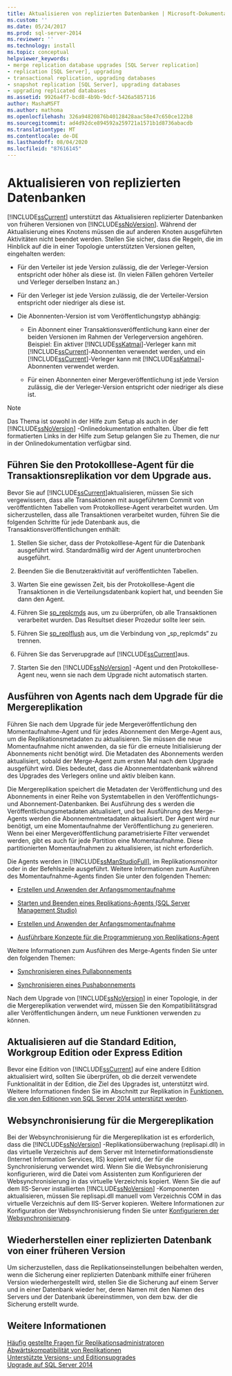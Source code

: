 ```yaml
---
title: Aktualisieren von replizierten Datenbanken | Microsoft-Dokumentation
ms.custom: ''
ms.date: 05/24/2017
ms.prod: sql-server-2014
ms.reviewer: ''
ms.technology: install
ms.topic: conceptual
helpviewer_keywords:
- merge replication database upgrades [SQL Server replication]
- replication [SQL Server], upgrading
- transactional replication, upgrading databases
- snapshot replication [SQL Server], upgrading databases
- upgrading replicated databases
ms.assetid: 9926a4f7-bcd8-4b9b-9dcf-5426a5857116
author: MashaMSFT
ms.author: mathoma
ms.openlocfilehash: 326a94820876b40128428aac58e47c650ce122b8
ms.sourcegitcommit: ad4d92dce894592a259721a1571b1d8736abacdb
ms.translationtype: MT
ms.contentlocale: de-DE
ms.lasthandoff: 08/04/2020
ms.locfileid: "87616145"
---
```

# <a name="upgrade-replicated-databases"></a>Aktualisieren von replizierten Datenbanken
  [!INCLUDE[ssCurrent](../../includes/sscurrent-md.md)] unterstützt das Aktualisieren replizierter Datenbanken von früheren Versionen von [!INCLUDE[ssNoVersion](../../includes/ssnoversion-md.md)]. Während der Aktualisierung eines Knotens müssen die auf anderen Knoten ausgeführten Aktivitäten nicht beendet werden. Stellen Sie sicher, dass die Regeln, die im Hinblick auf die in einer Topologie unterstützten Versionen gelten, eingehalten werden:  
  
-   Für den Verteiler ist jede Version zulässig, die der Verleger-Version entspricht oder höher als diese ist. (In vielen Fällen gehören Verteiler und Verleger derselben Instanz an.)  
  
-   Für den Verleger ist jede Version zulässig, die der Verteiler-Version entspricht oder niedriger als diese ist.  
  
-   Die Abonnenten-Version ist vom Veröffentlichungstyp abhängig:  
  
    -   Ein Abonnent einer Transaktionsveröffentlichung kann einer der beiden Versionen im Rahmen der Verlegerversion angehören. Beispiel: Ein aktiver [!INCLUDE[ssKatmai](../../includes/sskatmai-md.md)]-Verleger kann mit [!INCLUDE[ssCurrent](../../includes/sscurrent-md.md)]-Abonnenten verwendet werden, und ein [!INCLUDE[ssCurrent](../../includes/sscurrent-md.md)]-Verleger kann mit [!INCLUDE[ssKatmai](../../includes/sskatmai-md.md)]-Abonnenten verwendet werden.  
  
    -   Für einen Abonnenten einer Mergeveröffentlichung ist jede Version zulässig, die der Verleger-Version entspricht oder niedriger als diese ist.  
  
> [!NOTE]  
>  Das Thema ist sowohl in der Hilfe zum Setup als auch in der [!INCLUDE[ssNoVersion](../../includes/ssnoversion-md.md)] -Onlinedokumentation enthalten. Über die fett formatierten Links in der Hilfe zum Setup gelangen Sie zu Themen, die nur in der Onlinedokumentation verfügbar sind.  
  
## <a name="run-the-log-reader-agent-for-transactional-replication-before-upgrade"></a>Führen Sie den Protokolllese-Agent für die Transaktionsreplikation vor dem Upgrade aus.  
 Bevor Sie auf [!INCLUDE[ssCurrent](../../includes/sscurrent-md.md)]aktualisieren, müssen Sie sich vergewissern, dass alle Transaktionen mit ausgeführtem Commit von veröffentlichten Tabellen vom Protokolllese-Agent verarbeitet wurden. Um sicherzustellen, dass alle Transaktionen verarbeitet wurden, führen Sie die folgenden Schritte für jede Datenbank aus, die Transaktionsveröffentlichungen enthält:  
  
1.  Stellen Sie sicher, dass der Protokolllese-Agent für die Datenbank ausgeführt wird. Standardmäßig wird der Agent ununterbrochen ausgeführt.  
  
2.  Beenden Sie die Benutzeraktivität auf veröffentlichten Tabellen.  
  
3.  Warten Sie eine gewissen Zeit, bis der Protokolllese-Agent die Transaktionen in die Verteilungsdatenbank kopiert hat, und beenden Sie dann den Agent.  
  
4.  Führen Sie [sp_replcmds](/sql/relational-databases/system-stored-procedures/sp-replcmds-transact-sql) aus, um zu überprüfen, ob alle Transaktionen verarbeitet wurden. Das Resultset dieser Prozedur sollte leer sein.  
  
5.  Führen Sie [sp_replflush](/sql/relational-databases/system-stored-procedures/sp-replflush-transact-sql) aus, um die Verbindung von „sp_replcmds“ zu trennen.  
  
6.  Führen Sie das Serverupgrade auf [!INCLUDE[ssCurrent](../../includes/sscurrent-md.md)]aus.  
  
7.  Starten Sie den [!INCLUDE[ssNoVersion](../../includes/ssnoversion-md.md)] -Agent und den Protokolllese-Agent neu, wenn sie nach dem Upgrade nicht automatisch starten.  
  
## <a name="run-agents-for-merge-replication-after-upgrade"></a>Ausführen von Agents nach dem Upgrade für die Mergereplikation  
 Führen Sie nach dem Upgrade für jede Mergeveröffentlichung den Momentaufnahme-Agent und für jedes Abonnement den Merge-Agent aus, um die Replikationsmetadaten zu aktualisieren. Sie müssen die neue Momentaufnahme nicht anwenden, da sie für die erneute Initialisierung der Abonnements nicht benötigt wird. Die Metadaten des Abonnements werden aktualisiert, sobald der Merge-Agent zum ersten Mal nach dem Upgrade ausgeführt wird. Dies bedeutet, dass die Abonnementdatenbank während des Upgrades des Verlegers online und aktiv bleiben kann.  
  
 Die Mergereplikation speichert die Metadaten der Veröffentlichung und des Abonnements in einer Reihe von Systemtabellen in den Veröffentlichungs- und Abonnement-Datenbanken. Bei Ausführung des s werden die Veröffentlichungsmetadaten aktualisiert, und bei Ausführung des Merge-Agents werden die Abonnementmetadaten aktualisiert. Der Agent wird nur benötigt, um eine Momentaufnahme der Veröffentlichung zu generieren. Wenn bei einer Mergeveröffentlichung parametrisierte Filter verwendet werden, gibt es auch für jede Partition eine Momentaufnahme. Diese partitionierten Momentaufnahmen zu aktualisieren, ist nicht erforderlich.  
  
 Die Agents werden in [!INCLUDE[ssManStudioFull](../../includes/ssmanstudiofull-md.md)], im Replikationsmonitor oder in der Befehlszeile ausgeführt. Weitere Informationen zum Ausführen des Momentaufnahme-Agents finden Sie unter den folgenden Themen:  
  
-   [Erstellen und Anwenden der Anfangsmomentaufnahme](../../../2014/relational-databases/replication/create-and-apply-the-initial-snapshot.md)  
  
-   [Starten und Beenden eines Replikations-Agents &#40;SQL Server Management Studio&#41;](../../relational-databases/replication/agents/start-and-stop-a-replication-agent-sql-server-management-studio.md)  
  
-   [Erstellen und Anwenden der Anfangsmomentaufnahme](../../../2014/relational-databases/replication/create-and-apply-the-initial-snapshot.md)  
  
-   [Ausführbare Konzepte für die Programmierung von Replikations-Agent](../../../2014/relational-databases/replication/concepts/replication-agent-executables-concepts.md)  
  
 Weitere Informationen zum Ausführen des Merge-Agents finden Sie unter den folgenden Themen:  
  
-   [Synchronisieren eines Pullabonnements](../../../2014/relational-databases/replication/synchronize-a-pull-subscription.md)  
  
-   [Synchronisieren eines Pushabonnements](../../../2014/relational-databases/replication/synchronize-a-push-subscription.md)  
  
 Nach dem Upgrade von [!INCLUDE[ssNoVersion](../../includes/ssnoversion-md.md)] in einer Topologie, in der die Mergereplikation verwendet wird, müssen Sie den Kompatibilitätsgrad aller Veröffentlichungen ändern, um neue Funktionen verwenden zu können.  
  
## <a name="upgrading-to-standard-workgroup-or-express-editions"></a>Aktualisieren auf die Standard Edition, Workgroup Edition oder Express Edition  
 Bevor eine Edition von [!INCLUDE[ssCurrent](../../includes/sscurrent-md.md)] auf eine andere Edition aktualisiert wird, sollten Sie überprüfen, ob die derzeit verwendete Funktionalität in der Edition, die Ziel des Upgrades ist, unterstützt wird. Weitere Informationen finden Sie im Abschnitt zur Replikation in [Funktionen, die von den Editionen von SQL Server 2014 unterstützt werden](../../../2014/getting-started/features-supported-by-the-editions-of-sql-server-2014.md).  
  
## <a name="web-synchronization-for-merge-replication"></a>Websynchronisierung für die Mergereplikation  
 Bei der Websynchronisierung für die Mergereplikation ist es erforderlich, dass die [!INCLUDE[ssNoVersion](../../includes/ssnoversion-md.md)] -Replikationsüberwachung (replisapi.dll) in das virtuelle Verzeichnis auf dem Server mit Internetinformationsdienste (Internet Information Services, IIS) kopiert wird, der für die Synchronisierung verwendet wird. Wenn Sie die Websynchronisierung konfigurieren, wird die Datei vom Assistenten zum Konfigurieren der Websynchronisierung in das virtuelle Verzeichnis kopiert. Wenn Sie die auf dem IIS-Server installierten [!INCLUDE[ssNoVersion](../../includes/ssnoversion-md.md)] -Komponenten aktualisieren, müssen Sie replisapi.dll manuell vom Verzeichnis COM in das virtuelle Verzeichnis auf dem IIS-Server kopieren. Weitere Informationen zur Konfiguration der Websynchronisierung finden Sie unter [Konfigurieren der Websynchronisierung](../../../2014/relational-databases/replication/configure-web-synchronization.md).  
  
## <a name="restoring-a-replicated-database-from-an-earlier-version"></a>Wiederherstellen einer replizierten Datenbank von einer früheren Version  
 Um sicherzustellen, dass die Replikationseinstellungen beibehalten werden, wenn die Sicherung einer replizierten Datenbank mithilfe einer früheren Version wiederhergestellt wird, stellen Sie die Sicherung auf einem Server und in einer Datenbank wieder her, deren Namen mit den Namen des Servers und der Datenbank übereinstimmen, von dem bzw. der die Sicherung erstellt wurde.  
  
## <a name="see-also"></a>Weitere Informationen  
 [Häufig gestellte Fragen für Replikationsadministratoren](../../relational-databases/replication/administration/frequently-asked-questions-for-replication-administrators.md)   
 [Abwärtskompatibilität von Replikationen](../../../2014/relational-databases/replication/replication-backward-compatibility.md)   
 [Unterstützte Versions- und Editionsupgrades](../../database-engine/install-windows/supported-version-and-edition-upgrades.md)   
 [Upgrade auf SQL Server 2014](upgrade-sql-server.md)  
  
  
